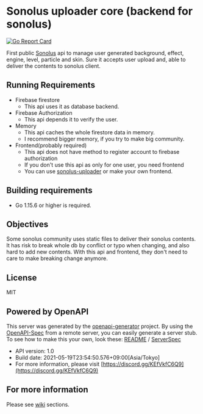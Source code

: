 # Sonolus uploader core (backend for sonolus)
[![Go Report Card](https://goreportcard.com/badge/github.com/PurplePalette/sonolus-uploader-core)](https://goreportcard.com/report/github.com/PurplePalette/sonolus-uploader-core)

First public [Sonolus](https://sonolus.com/) api to manage user generated background, effect, engine, level, particle and skin. Sure it accepts user upload and, able to deliver the contents to sonolus client.

## Running Requirements
- Firebase firestore
  - This api uses it as database backend.
- Firebase Authorization
  - This api depends it to verify the user.
- Memory
  - This api caches the whole firestore data in memory.
  - I recommend bigger memory, if you try to make big community.
- Frontend(probably required)
  - This api does not have method to register account to firebase authorization
  - If you don't use this api as only for one user, you need frontend
  - You can use [sonolus-uploader](https://github.com/PurplePalette/sonolus-uploader) or make your own frontend.

## Building requirements
- Go 1.15.6 or higher is required.

## Objectives
Some sonolus community uses static files to deliver their sonolus contents.
It has risk to break whole db by conflict or typo when changing, and also hard to add new contents.
With this api and frontend, they don't need to care to make breaking change anymore.

## License
MIT

## Powered by OpenAPI
This server was generated by the [openapi-generator](https://openapi-generator.tech) project.
By using the [OpenAPI-Spec](https://github.com/OAI/OpenAPI-Specification) from a remote server, you can easily generate a server stub. To see how to make this your own, look these: [README](https://openapi-generator.tech) / [ServerSpec](https://github.com/PurplePalette/sonolus-uploader-core/blob/main/api/openapi.yaml)
- API version: 1.0
- Build date: 2021-05-19T23:54:50.576+09:00[Asia/Tokyo]
- For more information, please visit [https://discord.gg/KEfVkfC6Q9](https://discord.gg/KEfVkfC6Q9)

## For more information
Please see [wiki](https://github.com/PurplePalette/sonolus-uploader-core/wiki) sections.
